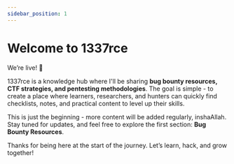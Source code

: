 ```yaml
---
sidebar_position: 1
---
```


# Welcome to 1337rce

We’re live! 🎉

1337rce is a knowledge hub where I'll be sharing **bug bounty resources, CTF strategies, and pentesting methodologies**. The goal is simple - to create a place where learners, researchers, and hunters can quickly find checklists, notes, and practical content to level up their skills.

This is just the beginning - more content will be added regularly, inshaAllah. Stay tuned for updates, and feel free to explore the first section: **Bug Bounty Resources**.

Thanks for being here at the start of the journey. Let’s learn, hack, and grow together!